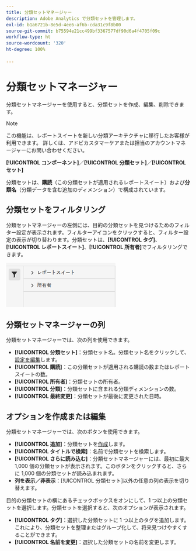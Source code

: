 ```yaml
---
title: 分類セットマネージャー
description: Adobe Analytics で分類セットを管理します。
exl-id: b1a6721b-8e5d-4ee6-af6b-cda31c9f8b00
source-git-commit: b75594e21cc499bf3367577df90d6a4f4705f09c
workflow-type: ht
source-wordcount: '320'
ht-degree: 100%

---
```


# 分類セットマネージャー

分類セットマネージャーを使用すると、分類セットを作成、編集、削除できます。

>[!NOTE]
>
>この機能は、レポートスイートを新しい分類アーキテクチャに移行したお客様が利用できます。 詳しくは、アドビカスタマーケアまたは担当のアカウントマネージャーにお問い合わせください。

**[!UICONTROL コンポーネント]**／**[!UICONTROL 分類セット]**／**[!UICONTROL セット]**

分類セットは、**購読**（この分類セットが適用されるレポートスイート）および&#x200B;**分類名**（分類データを含む追加のディメンション）で構成されています。

## 分類セットをフィルタリング

分類セットマネージャーの左側には、目的の分類セットを見つけるためのフィルター設定が表示されます。フィルターアイコンをクリックすると、フィルター設定の表示が切り替わります。分類セットは、**[!UICONTROL タグ]**、**[!UICONTROL レポートスイート]**、**[!UICONTROL 所有者]**&#x200B;でフィルタリングできます。

![分類セットフィルター](../assets/classification-set-filters.png)

## 分類セットマネージャーの列

分類セットマネージャーでは、次の列を使用できます。

* **[!UICONTROL 分類セット]**：分類セット名。分類セット名をクリックして、[設定を編集](settings.md)します。
* **[!UICONTROL 購読]**：この分類セットが適用される購読の数またはレポートスイートの数。
* **[!UICONTROL 所有者]**：分類セットの所有者。
* **[!UICONTROL 分類]**：分類セットに含まれる分類ディメンションの数。
* **[!UICONTROL 最終変更]**：分類セットが最後に変更された日時。

## オプションを作成または編集

分類セットマネージャーでは、次のボタンを使用できます。

* **[!UICONTROL 追加]**：分類セットを[作成](create.md)します。
* **[!UICONTROL タイトルで検索]**：名前で分類セットを検索します。
* **[!UICONTROL さらに読み込む]**：分類セットマネージャーには、最初に最大 1,000 個の分類セットが表示されます。このボタンをクリックすると、さらに 1,000 個の分類セットが読み込まれます。
* **列を表示／非表示**：[!UICONTROL 分類セット]以外の任意の列の表示を切り替えます。

目的の分類セットの横にあるチェックボックスをオンにして、1 つ以上の分類セットを選択します。分類セットを選択すると、次のオプションが表示されます。

* **[!UICONTROL タグ]**：選択した分類セットに 1 つ以上のタグを追加します。これにより、分類セットを整理またはグループ化して、将来見つけやすくすることができます。
* **[!UICONTROL 名前を変更]**：選択した分類セットの名前を変更します。
